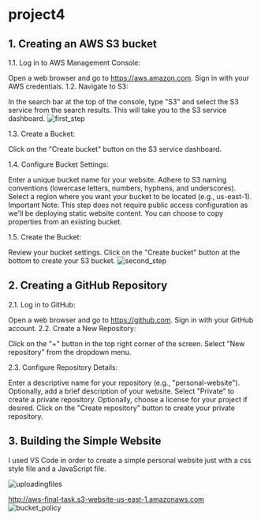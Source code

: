 # project4
## 1. Creating an AWS S3 bucket
1.1. Log in to AWS Management Console:

Open a web browser and go to https://aws.amazon.com.
Sign in with your AWS credentials.
1.2. Navigate to S3:

In the search bar at the top of the console, type "S3" and select the S3 service from the search results.
This will take you to the S3 service dashboard.
![first_step](https://github.com/user-attachments/assets/fddcea79-0ef6-4736-9af5-e04526f90060)


1.3. Create a Bucket:

Click on the "Create bucket" button on the S3 service dashboard.

1.4. Configure Bucket Settings:

Enter a unique bucket name for your website. Adhere to S3 naming conventions (lowercase letters, numbers, hyphens, and underscores).
Select a region where you want your bucket to be located (e.g., us-east-1). Important Note: This step does not require public access configuration as we'll be deploying static website content.
You can choose to copy properties from an existing bucket.

1.5. Create the Bucket:

Review your bucket settings.
Click on the "Create bucket" button at the bottom to create your S3 bucket.
![second_step](https://github.com/user-attachments/assets/944216f7-9250-45d7-9547-80d6df4e3c84)


## 2. Creating a GitHub Repository

2.1. Log in to GitHub:

Open a web browser and go to https://github.com.
Sign in with your GitHub account.
2.2. Create a New Repository:

Click on the "+" button in the top right corner of the screen.
Select "New repository" from the dropdown menu.

2.3. Configure Repository Details:

Enter a descriptive name for your repository (e.g., "personal-website").
Optionally, add a brief description of your website.
Select "Private" to create a private repository.
Optionally, choose a license for your project if desired.
Click on the "Create repository" button to create your private repository.


## 3. Building the Simple Website
I used VS Code in order to create a simple personal website just with a css style file and a JavaScript file.

![uploadingfiles](https://github.com/user-attachments/assets/e455619a-761f-4209-ba34-7cc05cf841b1)

http://aws-final-task.s3-website-us-east-1.amazonaws.com 
![bucket_policy](https://github.com/user-attachments/assets/89f19385-a360-499e-9743-8d5ad8d9dbe9)


